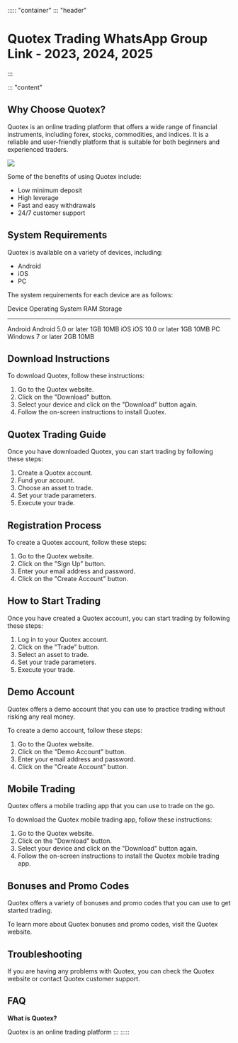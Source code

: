 ::::: \"container\"
::: \"header\"
# Quotex Trading WhatsApp Group Link - 2023, 2024, 2025
:::

::: \"content\"
## Why Choose Quotex?

Quotex is an online trading platform that offers a wide range of
financial instruments, including forex, stocks, commodities, and
indices. It is a reliable and user-friendly platform that is suitable
for both beginners and experienced traders.

[![](https://static.quotex.io/files/11_en/300_250.jpg)](https://traff.sbs/brokerqxlid)

Some of the benefits of using Quotex include:

-   Low minimum deposit
-   High leverage
-   Fast and easy withdrawals
-   24/7 customer support

## System Requirements

Quotex is available on a variety of devices, including:

-   Android
-   iOS
-   PC

The system requirements for each device are as follows:

  Device    Operating System       RAM   Storage
  --------- ---------------------- ----- ---------
  Android   Android 5.0 or later   1GB   10MB
  iOS       iOS 10.0 or later      1GB   10MB
  PC        Windows 7 or later     2GB   10MB

## Download Instructions

To download Quotex, follow these instructions:

1.  Go to the Quotex website.
2.  Click on the "Download" button.
3.  Select your device and click on the "Download" button again.
4.  Follow the on-screen instructions to install Quotex.

## Quotex Trading Guide

Once you have downloaded Quotex, you can start trading by following
these steps:

1.  Create a Quotex account.
2.  Fund your account.
3.  Choose an asset to trade.
4.  Set your trade parameters.
5.  Execute your trade.

## Registration Process

To create a Quotex account, follow these steps:

1.  Go to the Quotex website.
2.  Click on the "Sign Up" button.
3.  Enter your email address and password.
4.  Click on the "Create Account" button.

## How to Start Trading

Once you have created a Quotex account, you can start trading by
following these steps:

1.  Log in to your Quotex account.
2.  Click on the "Trade" button.
3.  Select an asset to trade.
4.  Set your trade parameters.
5.  Execute your trade.

## Demo Account

Quotex offers a demo account that you can use to practice trading
without risking any real money.

To create a demo account, follow these steps:

1.  Go to the Quotex website.
2.  Click on the "Demo Account" button.
3.  Enter your email address and password.
4.  Click on the "Create Account" button.

## Mobile Trading

Quotex offers a mobile trading app that you can use to trade on the go.

To download the Quotex mobile trading app, follow these instructions:

1.  Go to the Quotex website.
2.  Click on the "Download" button.
3.  Select your device and click on the "Download" button again.
4.  Follow the on-screen instructions to install the Quotex mobile
    trading app.

## Bonuses and Promo Codes

Quotex offers a variety of bonuses and promo codes that you can use to
get started trading.

To learn more about Quotex bonuses and promo codes, visit the Quotex
website.

## Troubleshooting

If you are having any problems with Quotex, you can check the Quotex
website or contact Quotex customer support.

## FAQ

**What is Quotex?**

Quotex is an online trading platform
:::
:::::

